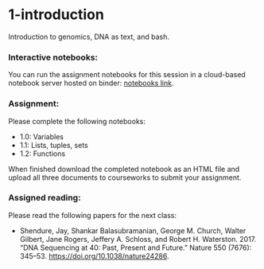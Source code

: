 # 1-introduction
Introduction to genomics, DNA as text, and bash.

### Interactive notebooks:
You can run the assignment notebooks for this session in a cloud-based 
notebook server hosted on binder: [notebooks link](https://mybinder.org/v2/gh/genomics-course/1-introduction/master?filepath=notebooks). 

### Assignment:
Please complete the following notebooks:

+ 1.0: Variables
+ 1.1: Lists, tuples, sets
+ 1.2: Functions

When finished download the completed notebook as an HTML file and upload all three documents to courseworks to submit your assignment. 

### Assigned reading:
Please read the following papers for the next class:

+ Shendure, Jay, Shankar Balasubramanian, George M. Church, Walter Gilbert, Jane Rogers, Jeffery A. Schloss, and Robert H. Waterston. 2017. “DNA Sequencing at 40: Past, Present and Future.” Nature 550 (7676): 345–53. https://doi.org/10.1038/nature24286.